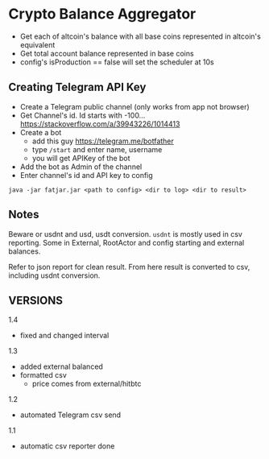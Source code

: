 # Crypto Balance Aggregator

- Get each of altcoin's balance with all base coins represented in altcoin's equivalent
- Get total account balance represented in base coins
- config's isProduction == false will set the scheduler at 10s



## Creating Telegram API Key

- Create a Telegram public channel (only works from app not browser)
- Get Channel's id. Id starts with -100... https://stackoverflow.com/a/39943226/1014413
- Create a bot
    - add this guy https://telegram.me/botfather
    - type `/start` and enter name, username
    - you will get APIKey of the bot
- Add the bot as Admin of the channel
- Enter channel's id and API key to config

```
java -jar fatjar.jar <path to config> <dir to log> <dir to result>
```

## Notes

Beware or usdnt and usd, usdt conversion. `usdnt` is mostly used in csv reporting. Some in External, RootActor and config starting and external balances.

Refer to json report for clean result. From here result is converted to csv, including usdnt conversion.

## VERSIONS

1.4
- fixed and changed interval

1.3
- added external balanced
- formatted csv
    - price comes from external/hitbtc

1.2
- automated Telegram csv send

1.1
- automatic csv reporter done




